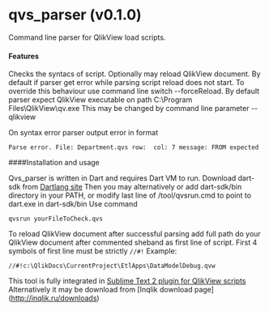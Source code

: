 qvs_parser (v0.1.0)
================

Command line parser for QlikView load scripts.

#### Features

Checks the syntacs of script. Optionally may reload QlikView document. 
By default if parser get error while parsing script reload does not start. 
To override this behaviour use command line switch --forceReload.
By default parser expect QlikView executable on path C:\Program Files\QlikView\qv.exe
This may be changed by command line parameter --qlikview 

On syntax error parser output error in format

    Parse error. File: Department.qvs row:  col: 7 message: FROM expected 


####Installation and usage

Qvs_parser is written in Dart and requires Dart VM to run. Download dart-sdk from [Dartlang site](http://www.dartlang.org/tools/sdk/)
Then you may alternatively or add dart-sdk/bin directory in your PATH, or modify last line of /tool/qvsrun.cmd to point to dart.exe in dart-sdk/bin
Use command 

    qvsrun yourFileToCheck.qvs 

To reload QlikView document after successful parsing add full path do your QlikView document after commented sheband as first line of script.
First 4 symbols of first line must be strictly `//#!` 
Example:

    //#!c:\QlikDocs\CurrentProject\EtlApps\DataModelDebug.qvw
 
 This tool is fully integrated in [Sublime Text 2 plugin for QlikView scripts](http://vadimtsushko.github.io/sublime-qlikview/) 
 Alternatively it may be download from [Inqlik download page] (http://inqlik.ru/downloads)

   